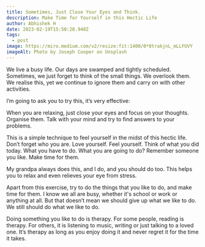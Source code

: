 ```yaml
---
title: Sometimes, Just Close Your Eyes and Think.
description: Make Time for Yourself in this Hectic Life
author: Abhishek H
date: 2023-02-19T15:50:28.948Z
tags:
  - post
image: https://miro.medium.com/v2/resize:fit:1400/0*0trakjnL_mLLFUVY
imageAlt: Photo by Joseph Cooper on Unsplash
---
```

<!--StartFragment-->

We live a busy life. Our days are swamped and tightly scheduled. Sometimes, we just forget to think of the small things. We overlook them. We realise this, yet we continue to ignore them and carry on with other activities.

I’m going to ask you to try this, it’s very effective:

When you are relaxing, just close your eyes and focus on your thoughts. Organise them. Talk with your mind and try to find answers to your problems.

This is a simple technique to feel yourself in the midst of this hectic life. Don’t forget who you are. Love yourself. Feel yourself. Think of what you did today. What you have to do. What you are going to do? Remember someone you like. Make time for them.

My grandpa always does this, and I do, and you should do too. This helps you to relax and even relieves your eye from stress.

Apart from this exercise, try to do the things that you like to do, and make time for them. I know we all are busy, whether it's school or work or anything at all. But that doesn’t mean we should give up what we like to do. We still should do what we like to do.

Doing something you like to do is therapy. For some people, reading is therapy. For others, it is listening to music, writing or just talking to a loved one. It’s therapy as long as you enjoy doing it and never regret it for the time it takes.

<!--EndFragment-->
